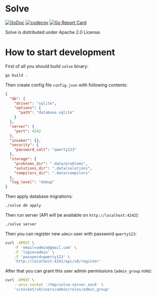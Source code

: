 # Solve

[![GoDoc](https://godoc.org/github.com/udovin/solve?status.svg)](https://godoc.org/github.com/udovin/solve)
[![codecov](https://codecov.io/gh/udovin/solve/branch/master/graph/badge.svg)](https://codecov.io/gh/udovin/solve)
[![Go Report Card](https://goreportcard.com/badge/github.com/udovin/solve)](https://goreportcard.com/report/github.com/udovin/solve)

Solve is distributed under Apache 2.0 License.

# How to start development

First of all you should build `solve` binary:

```bash
go build .
```

Then create config file `config.json` with following contents:

```json
{
  "db": {
    "driver": "sqlite",
    "options": {
      "path": "database.sqlite"
    }
  },
  "server": {
    "port": 4242
  },
  "invoker": {},
  "security": {
    "password_salt": "qwerty123"
  },
  "storage": {
    "problems_dir": ".data/problems",
    "solutions_dir": ".data/solutions",
    "compilers_dir": ".data/compilers"
  },
  "log_level": "debug"
}
```

Then apply database migrations:

```bash
./solve db apply
```

Then run server (API will be available on `http://localhost:4242`):

```bash
./solve server
```

Then you can register new `admin` user with password `qwerty123`:

```bash
curl -XPOST \
    -F 'email=admin@gmail.com' \
    -F 'login=admin' \
    -F 'password=qwerty123' \
    'http://localhost:4242/api/v0/register'
```

After that you can grant this user admin permissions (`admin_group` role):

```bash
curl -XPOST \
    --unix-socket '/tmp/solve-server.sock' \
    's/socket/v0/users/admin/roles/admin_group'
```
